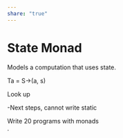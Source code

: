 ```yaml
---  
share: "true"  
---  
```

# State Monad  
Models a computation that uses state.  
  
Ta = S->(a, s)  
  
  
Look up  
  
  
-Next steps, cannot write static   
  
  
Write 20 programs with monads  
.